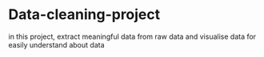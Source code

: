 # Data-cleaning-project
in this project, extract meaningful data from raw data and visualise data for easily understand about data
